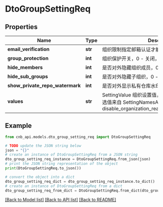 # DtoGroupSettingReq


## Properties

Name | Type | Description | Notes
------------ | ------------- | ------------- | -------------
**email_verification** | **str** | 组织限制指定邮箱认证才能加入 | [optional] 
**group_protection** | **int** | 组织保护开关，0 - 关闭，1 - 打开 | [optional] 
**hide_members** | **int** | 是否对外隐藏组织成员，0 - 否, 1 - 是 | [optional] 
**hide_sub_groups** | **int** | 是否对外隐藏子组织，0 - 否, 1 - 是 | [optional] 
**show_private_repo_watermark** | **int** | 是否对外显示私有仓库水印，0 - 否, 1 - 是 | [optional] 
**values** | **str** | SettingValue 组织设置值，多个选项，用逗号拼接。可选值来自 SettingNamesArray 的值，e.g. disable_organization_readme,cloud_native_dev_only | [optional] 

## Example

```python
from cnb_api.models.dto_group_setting_req import DtoGroupSettingReq

# TODO update the JSON string below
json = "{}"
# create an instance of DtoGroupSettingReq from a JSON string
dto_group_setting_req_instance = DtoGroupSettingReq.from_json(json)
# print the JSON string representation of the object
print(DtoGroupSettingReq.to_json())

# convert the object into a dict
dto_group_setting_req_dict = dto_group_setting_req_instance.to_dict()
# create an instance of DtoGroupSettingReq from a dict
dto_group_setting_req_from_dict = DtoGroupSettingReq.from_dict(dto_group_setting_req_dict)
```
[[Back to Model list]](../README.md#documentation-for-models) [[Back to API list]](../README.md#documentation-for-api-endpoints) [[Back to README]](../README.md)


